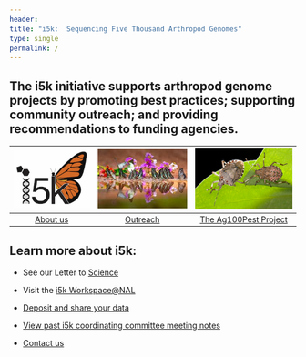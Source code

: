 ```yaml
---
header:
title: "i5k:  Sequencing Five Thousand Arthropod Genomes"
type: single
permalink: /
---
```


## The i5k initiative supports arthropod genome projects by promoting best practices; supporting community outreach; and providing recommendations to funding agencies.


| <img src="/images/i5k-150px.png" alt="About Us"> | <img src="/images/butterflies-for-homepage-small.jpg" alt="Outreach"> | <img src="/images/stinkbug-for-hompage-small.jpg" alt="The Ag100Pest Project"> |
| :---: | :---: | :---: |
| <a href="/about" style="text-align:center">About us</a> | <a href="/outreach" style="text-align:center">Outreach</a> | <a href="/ag100pest" style="text-align:center">The Ag100Pest Project</a> |


## Learn more about i5k: 

* See our Letter to <a href="http://science.sciencemag.org/content/331/6023/1386" target="_blank">Science</a>

* Visit the [i5k Workspace@NAL](https://i5k.nal.usda.gov)

* [Deposit and share your data](share)

* [View past i5k coordinating committee meeting notes](/meeting-notes)

* [Contact us](contact)
